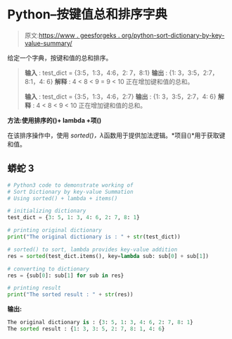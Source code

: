 # Python–按键值总和排序字典

> 原文:[https://www . geesforgeks . org/python-sort-dictionary-by-key-value-summary/](https://www.geeksforgeeks.org/python-sort-dictionary-by-key-value-summation/)

给定一个字典，按键和值的总和排序。

> **输入** : test_dict = {3:5，1:3，4:6，2: 7，8:1}
> **输出** : {1: 3，3:5，2:7，8:1，4: 6}
> **解释** : 4 < 8 < 9 = 9 < 10 正在增加键和值的总和。
> 
> **输入** : test_dict = {3:5，1:3，4:6，2:7}
> **输出** : {1: 3，3:5，2:7，4: 6}
> **解释** : 4 < 8 < 9 < 10 正在增加键和值的总和。

**方法:使用排序的()+ lambda +项()**

在该排序操作中，使用 *sorted()，λ*函数用于提供加法逻辑。*项目()*用于获取键和值。

## 蟒蛇 3

```py
# Python3 code to demonstrate working of
# Sort Dictionary by key-value Summation
# Using sorted() + lambda + items()

# initializing dictionary
test_dict = {3: 5, 1: 3, 4: 6, 2: 7, 8: 1}

# printing original dictionary
print("The original dictionary is : " + str(test_dict))

# sorted() to sort, lambda provides key-value addition
res = sorted(test_dict.items(), key=lambda sub: sub[0] + sub[1])

# converting to dictionary
res = {sub[0]: sub[1] for sub in res}

# printing result
print("The sorted result : " + str(res))
```

**输出:**

```py
The original dictionary is : {3: 5, 1: 3, 4: 6, 2: 7, 8: 1}
The sorted result : {1: 3, 3: 5, 2: 7, 8: 1, 4: 6}
```